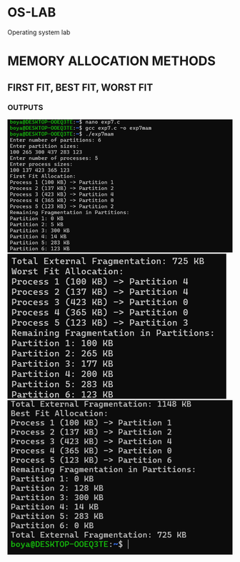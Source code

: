 # OS-LAB 
Operating system lab
# MEMORY ALLOCATION METHODS
## FIRST FIT, BEST FIT, WORST FIT
### OUTPUTS
![ exp7 output](exp7.png)
![ exp7mam output](exp7mam.png)
![ exp7mam2 output](exp7mam2.png)
